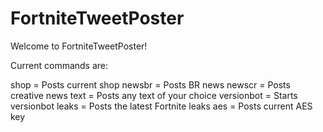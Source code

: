 # FortniteTweetPoster

Welcome to FortniteTweetPoster!

Current commands are:

shop = Posts current shop
newsbr = Posts BR news
newscr = Posts creative news
text = Posts any text of your choice
versionbot = Starts versionbot
leaks = Posts the latest Fortnite leaks
aes = Posts current AES key
